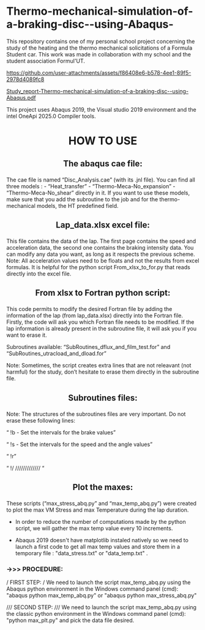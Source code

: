 # Thermo-mechanical-simulation-of-a-braking-disc--using-Abaqus-

This repository contains one of my personal school project concerning the study of the heating and the thermo mechanical solicitations of a Formula Student car. 
This work was made in collaboration with my school and the student association Formul'UT.


https://github.com/user-attachments/assets/f86408e6-b578-4ee1-89f5-2978d4089fc8

[Study_report-Thermo-mechanical-simulation-of-a-braking-disc--using-Abaqus.pdf](https://github.com/user-attachments/files/21093291/Study_report-Thermo-mechanical-simulation-of-a-braking-disc--using-Abaqus.pdf)

This project uses Abaqus 2019, the Visual studio 2019 environment and the intel OneApi 2025.0 Compiler tools.


# <p align="center">  HOW TO USE </p>

## <p align="center"> The abaqus cae file: </p>



The cae file is named “Disc_Analysis.cae” (with its .jnl file). You can find all three models :
	-	“Heat_transfer”
	-	“Thermo-Meca-No_expansion”
	-	“Thermo-Meca-No_shear”
	directly in it. If you want to use these models, make sure that you add the subroutine to the job and for the thermo-mechanical models, the HT predefined field.

  
## <p align="center"> Lap_data.xlsx excel file: </p>



This file contains the data of the lap. The first page contains the speed and acceleration data, the second one contains the braking intensity data. You can modify any data you want, as long as it respects the previous scheme.
Note: All acceleration values need to be floats and not the results from excel formulas. It is helpful for the python script From_xlsx_to_for.py that reads directly into the excel file.


 
## <p align="center"> From xlsx to Fortran python script: </p>

This code permits to modify the desired Fortran file by adding the information of the lap (from lap_data.xlsx) directly into the Fortran file.
Firstly, the code will ask you which Fortran file needs to be modified. If the lap information is already present in the subroutine file, it will ask you if you want to erase it.

Subroutines available: “SubRoutines_dflux_and_film_test.for” and “SubRoutines_utracload_and_dload.for”

Note: Sometimes, the script creates extra lines that are not releavant (not harmful) for the study, don’t hesitate to erase them directly in the subroutine file.




## <p align="center"> Subroutines files: </p>



Note: The structures of the subroutines files are very important. Do not erase these following lines:

“	  !b - Set the intervals for the brake values”

“	  !s - Set the intervals for the speed and the angle values”

“             !r”

“	  !/ ///////////// “


## <p align="center"> Plot the maxes: </p>



These scripts (“max_stress_abq.py” and “max_temp_abq.py”) were created to plot the max VM Stress and max Temperature during the lap duration.

- In order to reduce the number of computations made by the python script, we will gather the max temp value every 10 increments.

- Abaqus 2019 doesn't have matplotlib instaled natively so we need to launch a first code to get all max temp values and store them in a temporary file : "data_stress.txt" or "data_temp.txt"  .

### ->>>  PROCEDURE: 

/ FIRST STEP: /
We need to launch the script max_temp_abq.py using the Abaqus python environment in the Windows command panel (cmd):
"abaqus python max_temp_abq.py" or "abaqus python max_stress_abq.py"

/// SECOND STEP: ///
We need to launch the script max_temp_abq.py using the classic python environment in the Windows command panel (cmd):
"python max_plt.py" and pick the data file desired.




